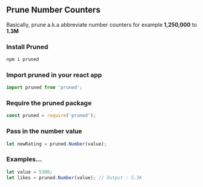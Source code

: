 ## Prune Number Counters

Basically, prune a.k.a abbreviate number counters for example **1,250,000** to **1.3M**

### Install Pruned

```bash
npm i pruned
```
### Import pruned in your react app

```js
import pruned from 'pruned';
```

### Require the pruned package

```js
const pruned = require('pruned');
```

### Pass in the number value

```js
let newRating = pruned.Number(value);
```

### Examples...

```js
let value = 5300;
let likes = pruned.Number(value); // Output : 5.3K
```